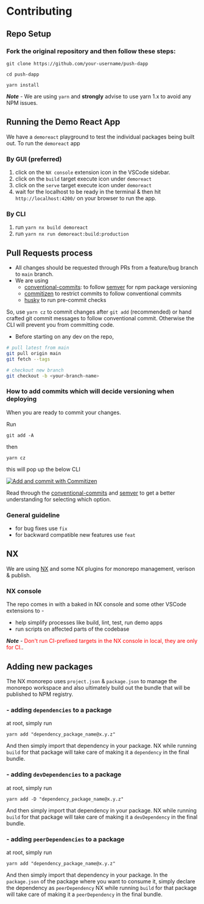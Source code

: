 # Contributing

## Repo Setup

### Fork the original repository and then follow these steps:

```
git clone https://github.com/your-username/push-dapp

cd push-dapp
```

```
yarn install
```

**_Note_** -
We are using `yarn` and **strongly** advise to use yarn 1.x to avoid any NPM issues.

## Running the Demo React App

We have a `demoreact` playground to test the individual packages being built out. To run the `demoreact` app

### By GUI (preferred)

1. click on the `NX console` extension icon in the VSCode sidebar.
2. click on the `build` target execute icon under `demoreact`
3. click on the `serve` target execute icon under `demoreact`
4. wait for the localhost to be ready in the terminal & then hit `http://localhost:4200/` on your browser to run the app.

### By CLI

1. run `yarn nx build demoreact`
2. run `yarn nx run demoreact:build:production`

## Pull Requests process

- All changes should be requested through PRs from a feature/bug branch to `main` branch.
- We are using
  - [conventional-commits](https://www.conventionalcommits.org/en/v1.0.0/#summary): to follow [semver](https://semver.org/#summary) for npm package versioning
  - [commitizen](https://github.com/commitizen/cz-cli) to restrict commits to follow conventional commits
  - [husky](https://typicode.github.io/husky/#/) to run pre-commit checks

So, use `yarn cz` to commit changes after `git add` (recommended) or hand crafted git commit messages to follow conventional commit. Otherwise the CLI will prevent you from committing code.

- Before starting on any dev on the repo,

```bash
# pull latest from main
git pull origin main
git fetch --tags

# checkout new branch
git checkout -b <your-branch-name>
```

### How to add commits which will decide versioning when deploying

When you are ready to commit your changes.

Run

```
git add -A
```

then

```
yarn cz
```

this will pop up the below CLI

[![Add and commit with Commitizen](https://github.com/commitizen/cz-cli/raw/master/meta/screenshots/add-commit.png)](https://github.com/commitizen/cz-cli/raw/master/meta/screenshots/add-commit.png)

Read through the [conventional-commits](https://www.conventionalcommits.org/en/v1.0.0/#summary) and [semver](https://semver.org/#summary) to get a better understanding for selecting which option.

### General guideline

- for bug fixes use `fix`
- for backward compatible new features use `feat`

## NX

We are using [NX](https://nx.dev/getting-started/intro) and some NX plugins for monorepo management, verison & publish.

### NX console

The repo comes in with a baked in NX console and some other VSCode extensions to -

- help simplify processes like build, lint, test, run demo apps
- run scripts on affected parts of the codebase

**_Note_** -
<span style="color:red">Don't run CI-prefixed targets in the NX console in local, they are only for CI.</span>.

## Adding new packages

The NX monorepo uses `project.json` & `package.json` to manage the monorepo workspace and also ultimately build out the bundle that will be published to NPM registry.

### - adding `dependencies` to a package

at root, simply run

```
yarn add "dependency_package_name@x.y.z"
```

And then simply import that dependency in your package. NX while running `build` for that package will take care of making it a `dependency` in the final bundle.

### - adding `devDependencies` to a package

at root, simply run

```
yarn add -D "dependency_package_name@x.y.z"
```

And then simply import that dependency in your package. NX while running `build` for that package will take care of making it a `devDependency` in the final bundle.

### - adding `peerDependencies` to a package

at root, simply run

```
yarn add "dependency_package_name@x.y.z"
```

And then simply import that dependency in your package. In the `package.json` of the package where you want to consume it, simply declare the dependency as `peerDependency`
NX while running `build` for that package will take care of making it a `peerDependency` in the final bundle.
